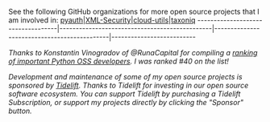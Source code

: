 See the following GitHub organizations for more open source projects that I am involved in:
[pyauth](https://github.com/pyauth)|[XML-Security](https://github.com/XML-Security)|[cloud-utils](https://github.com/cloud-utils)|[taxoniq](https://github.com/taxoniq)
-----------------------------------|-----------------------------------------------|---------------------------------------------|--------------------------

*Thanks to Konstantin Vinogradov of @RunaCapital for compiling a
[ranking of important Python OSS developers](https://kvinogradov.com/algo-sponsors/). I was ranked #40 on the list!*

*Development and maintenance of some of my open source projects is sponsored by [Tidelift](https://tidelift.com/).
Thanks to Tidelift for investing in our open source software ecosystem. You can support Tidelift by purchasing
a Tidelift Subscription, or support my projects directly by clicking the "Sponsor" button.*
